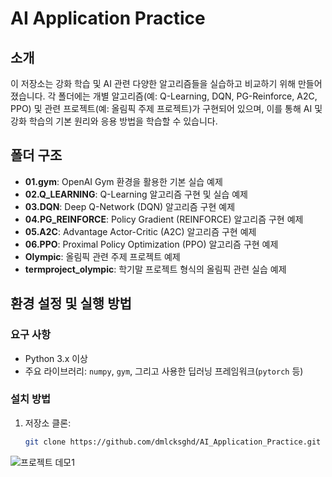 # AI Application Practice

## 소개
이 저장소는 강화 학습 및 AI 관련 다양한 알고리즘들을 실습하고 비교하기 위해 만들어졌습니다. 각 폴더에는 개별 알고리즘(예: Q-Learning, DQN, PG-Reinforce, A2C, PPO) 및 관련 프로젝트(예: 올림픽 주제 프로젝트)가 구현되어 있으며, 이를 통해 AI 및 강화 학습의 기본 원리와 응용 방법을 학습할 수 있습니다.

## 폴더 구조
- **01.gym**: OpenAI Gym 환경을 활용한 기본 실습 예제
- **02.Q_LEARNING**: Q-Learning 알고리즘 구현 및 실습 예제
- **03.DQN**: Deep Q-Network (DQN) 알고리즘 구현 예제
- **04.PG_REINFORCE**: Policy Gradient (REINFORCE) 알고리즘 구현 예제
- **05.A2C**: Advantage Actor-Critic (A2C) 알고리즘 구현 예제
- **06.PPO**: Proximal Policy Optimization (PPO) 알고리즘 구현 예제
- **Olympic**: 올림픽 관련 주제 프로젝트 예제
- **termproject_olympic**: 학기말 프로젝트 형식의 올림픽 관련 실습 예제

## 환경 설정 및 실행 방법

### 요구 사항
- Python 3.x 이상
- 주요 라이브러리: `numpy`, `gym`, 그리고 사용한 딥러닝 프레임워크(`pytorch` 등)

### 설치 방법
1. 저장소 클론:
   ```bash
   git clone https://github.com/dmlcksghd/AI_Application_Practice.git

![프로젝트 데모1](./gif/gif1.gif)
